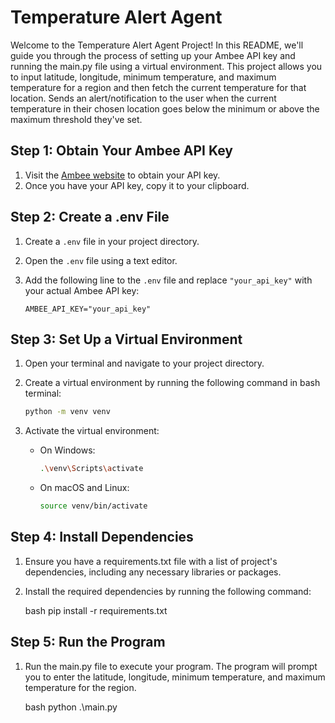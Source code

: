 # Temperature Alert Agent

Welcome to the Temperature Alert Agent Project! In this README, we'll guide you through the process of setting up your Ambee API key and running the main.py file using a virtual environment. This project allows you to input latitude, longitude, minimum temperature, and maximum temperature for a region and then fetch the current temperature for that location. Sends an alert/notification to the user when the current temperature in their chosen location goes below the minimum or above the maximum threshold they've set.

## Step 1: Obtain Your Ambee API Key

1. Visit the [Ambee website](https://www.ambee.com/) to obtain your API key.
2. Once you have your API key, copy it to your clipboard.

## Step 2: Create a .env File

1. Create a `.env` file in your project directory.
2. Open the `.env` file using a text editor.
3. Add the following line to the `.env` file and replace `"your_api_key"` with your actual Ambee API key:

   ```dotenv
   AMBEE_API_KEY="your_api_key"

## Step 3: Set Up a Virtual Environment

1. Open your terminal and navigate to your project directory.
2. Create a virtual environment by running the following command in bash terminal:

   ```bash
   python -m venv venv
   
3. Activate the virtual environment:
   * On Windows:
        ```bash
        .\venv\Scripts\activate

   * On macOS and Linux:
        ```bash
        source venv/bin/activate

## Step 4: Install Dependencies

1. Ensure you have a requirements.txt file with a list of project's dependencies, including any necessary libraries or packages.
2. Install the required dependencies by running the following command:

   bash
      pip install -r requirements.txt

## Step 5: Run the Program

1. Run the main.py file to execute your program. The program will prompt you to enter the latitude, longitude, minimum temperature, and maximum temperature for the region.

   bash
   python .\main.py 
